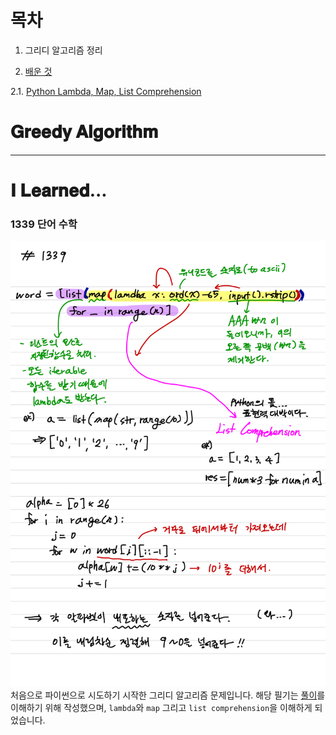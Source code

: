 # 목차
1. 그리디 알고리즘 정리  

2. <a href="#learn">배운 것</a>  

  2.1. <a href="#1339">Python Lambda, Map, List Comprehension</a>  

# 𝐆𝐫𝐞𝐞𝐝𝐲 𝐀𝐥𝐠𝐨𝐫𝐢𝐭𝐡𝐦


---

<a name="learn"></a>
# 𝐈 𝐋𝐞𝐚𝐫𝐧𝐞𝐝...
<a name="1339"></a>
### 1339 단어 수학
![1339](img/1339.png)
처음으로 파이썬으로 시도하기 시작한 그리디 알고리즘 문제입니다. 해당 필기는 [풀이](https://suri78.tistory.com/183)를 이해하기 위해 작성했으며, `lambda`와 `map` 그리고 `list comprehension`을 이해하게 되었습니다.   
